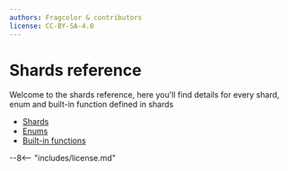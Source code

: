 ```yaml
---
authors: Fragcolor & contributors
license: CC-BY-SA-4.0
---
```


# Shards reference

Welcome to the shards reference, here you'll find details for every shard, enum and built-in function defined in shards

- [Shards](./shards/)
- [Enums](./enums/)
- [Built-in functions](./functions/)

--8<-- "includes/license.md"
